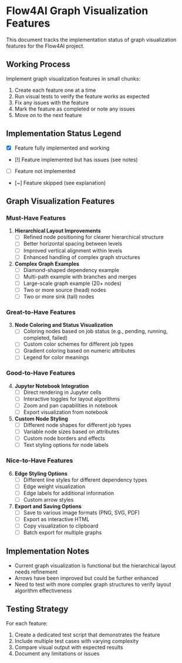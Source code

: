 # Flow4AI Graph Visualization Features

This document tracks the implementation status of graph visualization features for the Flow4AI project.

## Working Process

Implement graph visualization features in small chunks:
1) Create each feature one at a time
2) Run visual tests to verify the feature works as expected
3) Fix any issues with the feature
4) Mark the feature as completed or note any issues
5) Move on to the next feature

## Implementation Status Legend

- [x] Feature fully implemented and working
- [!] Feature implemented but has issues (see notes)
- [ ] Feature not implemented
- [~] Feature skipped (see explanation)

## Graph Visualization Features

### Must-Have Features

1. **Hierarchical Layout Improvements**
   - [ ] Refined node positioning for clearer hierarchical structure
   - [ ] Better horizontal spacing between levels
   - [ ] Improved vertical alignment within levels
   - [ ] Enhanced handling of complex graph structures

2. **Complex Graph Examples**
   - [ ] Diamond-shaped dependency example
   - [ ] Multi-path example with branches and merges
   - [ ] Large-scale graph example (20+ nodes)
   - [ ] Two or more source (head) nodes
   - [ ] Two or more sink (tail) nodes

### Great-to-Have Features

3. **Node Coloring and Status Visualization**
   - [ ] Coloring nodes based on job status (e.g., pending, running, completed, failed)
   - [ ] Custom color schemes for different job types
   - [ ] Gradient coloring based on numeric attributes
   - [ ] Legend for color meanings

### Good-to-Have Features

4. **Jupyter Notebook Integration**
   - [ ] Direct rendering in Jupyter cells
   - [ ] Interactive toggles for layout algorithms
   - [ ] Zoom and pan capabilities in notebook
   - [ ] Export visualization from notebook

5. **Custom Node Styling**
   - [ ] Different node shapes for different job types
   - [ ] Variable node sizes based on attributes
   - [ ] Custom node borders and effects
   - [ ] Text styling options for node labels

### Nice-to-Have Features

6. **Edge Styling Options**
   - [ ] Different line styles for different dependency types
   - [ ] Edge weight visualization
   - [ ] Edge labels for additional information
   - [ ] Custom arrow styles

7. **Export and Saving Options**
   - [ ] Save to various image formats (PNG, SVG, PDF)
   - [ ] Export as interactive HTML
   - [ ] Copy visualization to clipboard
   - [ ] Batch export for multiple graphs

## Implementation Notes

- Current graph visualization is functional but the hierarchical layout needs refinement
- Arrows have been improved but could be further enhanced
- Need to test with more complex graph structures to verify layout algorithm effectiveness

## Testing Strategy

For each feature:
1. Create a dedicated test script that demonstrates the feature
2. Include multiple test cases with varying complexity
3. Compare visual output with expected results
4. Document any limitations or issues
